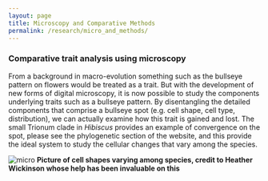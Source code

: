 ```yaml
---
layout: page
title: Microscopy and Comparative Methods
permalink: /research/micro_and_methods/
---
```



### Comparative trait analysis using microscopy

From a background in macro-evolution something such as the bullseye pattern on flowers would be treated as a trait. But with the development of new forms of digital microscopy, it is now possible to study the components underlying traits such as a bullseye pattern. By disentangling the detailed components that comprise a bullseye spot (e.g. cell shape, cell type, distribution), we can actually examine how this trait is gained and lost. The small Trionum clade in _Hibiscus_ provides an example of convergence on the spot, please see the phylogenetic section of the website, and this provide the ideal system to study the cellular changes that vary among the species. 


![micro](https://jfwalker.github.io/Pictures/Microscopy.png)
**Picture of cell shapes varying among species, credit to Heather Wickinson whose help has been invaluable on this**
